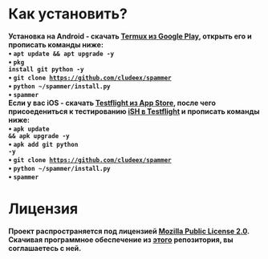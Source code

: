 # Как установить?
<b>Установка на Android<b> - скачать <a href="https://play.google.com/store/apps/details?id=com.termux&hl=ru">Termux из Google Play</a>, открыть его и прописать команды ниже:<br>
• <code>apt update && apt upgrade -y</code><br>
• <code>pkg install git python -y</code><br>
• <code>git clone https://github.com/cludeex/spammer</code><br>
• <code>python ~/spammer/install.py</code><br>
• <code>spammer</code><br>
<b>Если у вас iOS</a> - скачать <a href="https://apps.apple.com/ru/app/testflight/id899247664">Testflight из App Store</a>, после чего присоедениться к тестированию <a href="https://testflight.apple.com/join/97i7KM8O">iSH в Testflight</a> и прописать команды ниже:<br>
• <code>apk update && apk upgrade -y</code><br>
• <code>apk add git python -y</code><br>
• <code>git clone https://github.com/cludeex/spammer</code><br>
• <code>python ~/spammer/install.py</code><br>
• <code>spammer</code><br>
# Лицензия
<b>Проект распространяется под лицензией [Mozilla Public License 2.0](https://github.com/cludeex/spammer/blob/master/LICENSE). Скачивая программное обеспечение из [этого](https://github.com/cludeex/spammer) репозитория, вы соглашаетесь с ней.<br>
